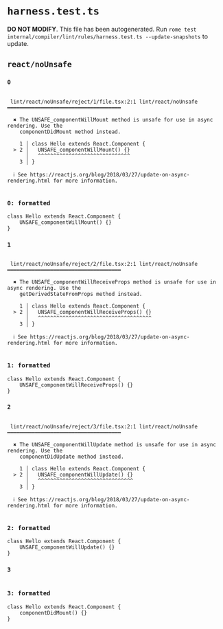 # `harness.test.ts`

**DO NOT MODIFY**. This file has been autogenerated. Run `rome test internal/compiler/lint/rules/harness.test.ts --update-snapshots` to update.

## `react/noUnsafe`

### `0`

```

 lint/react/noUnsafe/reject/1/file.tsx:2:1 lint/react/noUnsafe ━━━━━━━━━━━━━━━━━━━━━━━━━━━━━━━━━━━━━

  ✖ The UNSAFE_componentWillMount method is unsafe for use in async rendering. Use the
    componentDidMount method instead.

    1 │ class Hello extends React.Component {
  > 2 │   UNSAFE_componentWillMount() {}
      │   ^^^^^^^^^^^^^^^^^^^^^^^^^^^^^^
    3 │ }

  ℹ See https://reactjs.org/blog/2018/03/27/update-on-async-rendering.html for more information.


```

### `0: formatted`

```tsx
class Hello extends React.Component {
	UNSAFE_componentWillMount() {}
}

```

### `1`

```

 lint/react/noUnsafe/reject/2/file.tsx:2:1 lint/react/noUnsafe ━━━━━━━━━━━━━━━━━━━━━━━━━━━━━━━━━━━━━

  ✖ The UNSAFE_componentWillReceiveProps method is unsafe for use in async rendering. Use the
    getDerivedStateFromProps method instead.

    1 │ class Hello extends React.Component {
  > 2 │   UNSAFE_componentWillReceiveProps() {}
      │   ^^^^^^^^^^^^^^^^^^^^^^^^^^^^^^^^^^^^^
    3 │ }

  ℹ See https://reactjs.org/blog/2018/03/27/update-on-async-rendering.html for more information.


```

### `1: formatted`

```tsx
class Hello extends React.Component {
	UNSAFE_componentWillReceiveProps() {}
}

```

### `2`

```

 lint/react/noUnsafe/reject/3/file.tsx:2:1 lint/react/noUnsafe ━━━━━━━━━━━━━━━━━━━━━━━━━━━━━━━━━━━━━

  ✖ The UNSAFE_componentWillUpdate method is unsafe for use in async rendering. Use the
    componentDidUpdate method instead.

    1 │ class Hello extends React.Component {
  > 2 │   UNSAFE_componentWillUpdate() {}
      │   ^^^^^^^^^^^^^^^^^^^^^^^^^^^^^^^
    3 │ }

  ℹ See https://reactjs.org/blog/2018/03/27/update-on-async-rendering.html for more information.


```

### `2: formatted`

```tsx
class Hello extends React.Component {
	UNSAFE_componentWillUpdate() {}
}

```

### `3`

```

```

### `3: formatted`

```tsx
class Hello extends React.Component {
	componentDidMount() {}
}

```
